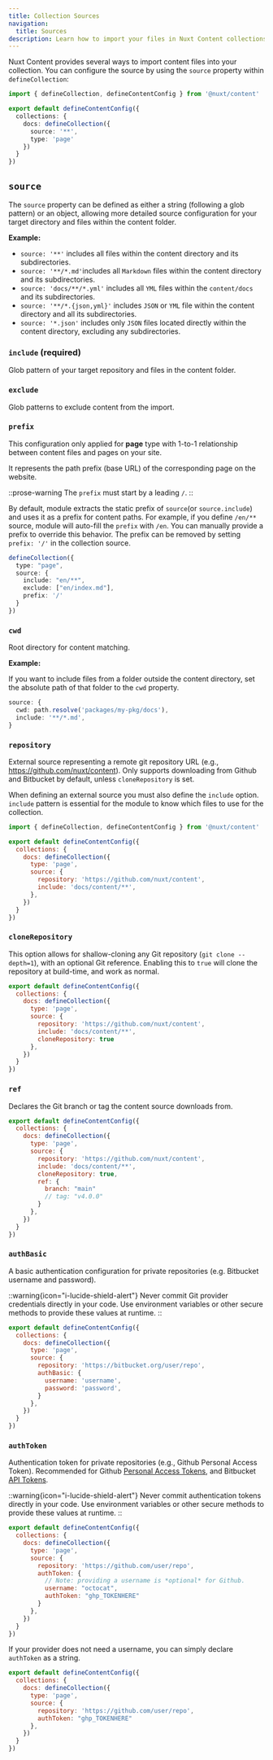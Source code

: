 ```yaml
---
title: Collection Sources
navigation:
  title: Sources
description: Learn how to import your files in Nuxt Content collections.
---
```


Nuxt Content provides several ways to import content files into your collection. You can configure the source by using the `source` property within `defineCollection`:

```ts [content.config.ts]
import { defineCollection, defineContentConfig } from '@nuxt/content'

export default defineContentConfig({
  collections: {
    docs: defineCollection({
      source: '**',
      type: 'page'
    })
  }
})
```

## `source`

The `source` property can be defined as either a string (following a glob pattern) or an object, allowing more detailed source configuration for your target directory and files within the content folder.

**Example:**

- `source: '**'` includes all files within the content directory and its subdirectories.
- `source: '**/*.md'`includes all `Markdown` files within the content directory and its subdirectories.
- `source: 'docs/**/*.yml'` includes all `YML` files within the `content/docs` and its subdirectories.
- `source: '**/*.{json,yml}'` includes `JSON` or `YML` file within the content directory and all its subdirectories.
- `source: '*.json'` includes only `JSON` files located directly within the content directory, excluding any subdirectories.

### `include` (required)

Glob pattern of your target repository and files in the content folder.

### `exclude`

Glob patterns to exclude content from the import.

### `prefix`

This configuration only applied for **page** type with 1-to-1 relationship between content files and pages on your site.

It represents the path prefix (base URL) of the corresponding page on the website.

::prose-warning
The `prefix` must start by a leading `/`.
::

By default, module extracts the static prefix of `source`(or `source.include`) and uses it as a prefix for content paths. For example, if you define `/en/**` source, module will auto-fill the `prefix` with `/en`. You can manually provide a prefix to override this behavior. The prefix can be removed by setting `prefix: '/'` in the collection source.

```ts
defineCollection({
  type: "page",
  source: {
    include: "en/**",
    exclude: ["en/index.md"],
    prefix: '/'
  }
})
```

### `cwd`

Root directory for content matching.

**Example:**

If you want to include files from a folder outside the content directory, set the absolute path of that folder to the `cwd` property.

```ts
source: {
  cwd: path.resolve('packages/my-pkg/docs'),
  include: '**/*.md',
}
```

### `repository`

External source representing a remote git repository URL (e.g., <https://github.com/nuxt/content>). Only supports downloading from Github and Bitbucket by default, unless `cloneRepository` is set.

When defining an external source you must also define the `include` option.
`include` pattern is essential for the module to know which files to use for the collection.

```js
import { defineCollection, defineContentConfig } from '@nuxt/content'

export default defineContentConfig({
  collections: {
    docs: defineCollection({
      type: 'page',
      source: {
        repository: 'https://github.com/nuxt/content',
        include: 'docs/content/**',
      },
    })
  }
})
```

### `cloneRepository`
This option allows for shallow-cloning any Git repository (`git clone --depth=1`), with an optional Git reference. Enabling this to `true` will clone the repository at build-time, and work as normal.

```js
export default defineContentConfig({
  collections: {
    docs: defineCollection({
      type: 'page',
      source: {
        repository: 'https://github.com/nuxt/content',
        include: 'docs/content/**',
        cloneRepository: true
      },
    })
  }
})
```

### `ref`
Declares the Git branch or tag the content source downloads from.
```js
export default defineContentConfig({
  collections: {
    docs: defineCollection({
      type: 'page',
      source: {
        repository: 'https://github.com/nuxt/content',
        include: 'docs/content/**',
        cloneRepository: true,
        ref: {
          branch: "main"
          // tag: "v4.0.0"
        }
      },
    })
  }
})
```


### `authBasic`
A basic authentication configuration for private repositories (e.g. Bitbucket username and password).

::warning{icon="i-lucide-shield-alert"}
Never commit Git provider credentials directly in your code. Use environment variables or other secure methods to provide these values at runtime.
::

```js
export default defineContentConfig({
  collections: {
    docs: defineCollection({
      type: 'page',
      source: {
        repository: 'https://bitbucket.org/user/repo',
        authBasic: {
          username: 'username',
          password: 'password',
        }
      },
    })
  }
})
```

### `authToken`
Authentication token for private repositories (e.g., Github Personal Access Token). Recommended for Github [Personal Access Tokens](https://docs.github.com/en/authentication/keeping-your-account-and-data-secure/managing-your-personal-access-tokens), and Bitbucket [API Tokens](https://support.atlassian.com/bitbucket-cloud/docs/using-api-tokens/).

::warning{icon="i-lucide-shield-alert"}
Never commit authentication tokens directly in your code. Use environment variables or other secure methods to provide these values at runtime.
::
```js
export default defineContentConfig({
  collections: {
    docs: defineCollection({
      type: 'page',
      source: {
        repository: 'https://github.com/user/repo',
        authToken: {
          // Note: providing a username is *optional* for Github.
          username: "octocat",
          authToken: "ghp_TOKENHERE"
        }
      },
    })
  }
})
```
If your provider does not need a username, you can simply declare `authToken` as a string.

```js
export default defineContentConfig({
  collections: {
    docs: defineCollection({
      type: 'page',
      source: {
        repository: 'https://github.com/user/repo',
        authToken: "ghp_TOKENHERE"
      },
    })
  }
})
```
